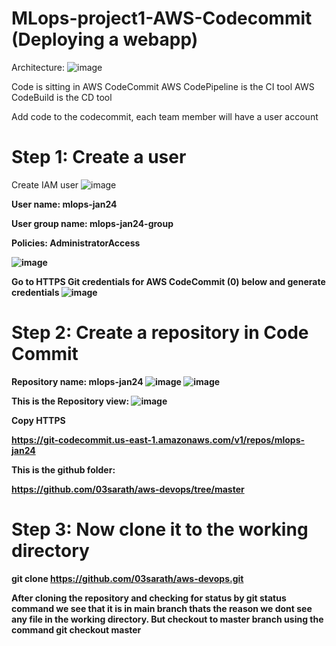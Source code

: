 # MLops-project1-AWS-Codecommit (Deploying a webapp)

Architecture:
![image](https://github.com/nibinkjoseph/MLops-project1-AWS-Codecommit/assets/63180074/1e83f94b-6924-4386-97a1-d35dab4234c0)


Code is sitting in  AWS CodeCommit
AWS CodePipeline is the CI tool
AWS CodeBuild is the CD tool

Add code to the codecommit, each team member will have a user account
# Step 1: Create a user
Create IAM user
![image](https://github.com/nibinkjoseph/MLops-project1-AWS-Codecommit/assets/63180074/4bfbddf9-241e-4075-8a39-2b17eb0e36da)

<b> User name: mlops-jan24

<b>User group name: mlops-jan24-group

<b>Policies: AdministratorAccess

![image](https://github.com/nibinkjoseph/MLops-project1-AWS-Codecommit/assets/63180074/c81a3400-6d23-4d43-b7ba-1a73ca94603e)

Go to HTTPS Git credentials for AWS CodeCommit (0) below and generate credentials
![image](https://github.com/nibinkjoseph/MLops-project1-AWS-Codecommit/assets/63180074/a8a587d1-7d75-45e8-a3af-f84ad0b8caac)

# Step 2: Create a repository in Code Commit
Repository name: mlops-jan24
![image](https://github.com/nibinkjoseph/MLops-project1-AWS-Codecommit/assets/63180074/bcf07bb9-5d76-4497-a001-811b6a3ddd6a)
![image](https://github.com/nibinkjoseph/MLops-project1-AWS-Codecommit/assets/63180074/a63010af-6ad5-4d93-b57f-a66c17bc47fb)

This is the Repository view:
![image](https://github.com/nibinkjoseph/MLops-project1-AWS-Codecommit/assets/63180074/0f1ddb15-9a68-4b38-b7c6-72109f74321c)

Copy HTTPS

https://git-codecommit.us-east-1.amazonaws.com/v1/repos/mlops-jan24

This is the github folder:

https://github.com/03sarath/aws-devops/tree/master

# Step 3: Now clone it to the working directory

git clone https://github.com/03sarath/aws-devops.git

After cloning the repository and checking for status by git status command we see that it is in main branch thats the reason we dont see any file in the working directory. But checkout to master branch using the command git checkout master








